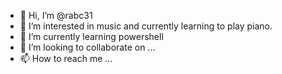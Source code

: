 - 👋 Hi, I’m @rabc31
- 👀 I’m interested in music and currently learning to play piano. 
- 🌱 I’m currently learning powershell
- 💞️ I’m looking to collaborate on ...
- 📫 How to reach me ...

<!---
rabc31/rabc31 is a ✨ special ✨ repository because its `README.md` (this file) appears on your GitHub profile.
You can click the Preview link to take a look at your changes.
--->
